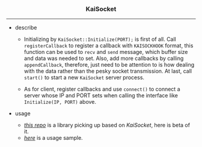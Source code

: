 <h3 align = "center">KaiSocket</h3>

---
* describe
  * Initializing by `KaiSocket::Initialize(PORT);` is first of all. Call `registerCallback` to register a callback with `KAISOCKHOOK` format, this function can be used to `recv` and `send` message, which buffer size and data was needed to set. Also, add more callbacks by calling `appendCallback`, therefore, just need to be attention to is how dealing with the data rather than the pesky socket transmission. At last, call `start()` to start a new `KaiSocket` server process.

  * As for client, register callbacks and use `connect()` to connect a server whose IP and PORT sets when calling the interface like `Initialize(IP, PORT)` above.

* usage
  * [*this repo*](https://github.com/tsymiar/scadup) is a library picking up based on _KaiSocket_, here is beta of it.
  * [*here*](https://github.com/tsymiar/MyAutomatic/blob/auto-dev/LinxSrvc/IM/KaiTest.cxx) is a usage sample.
